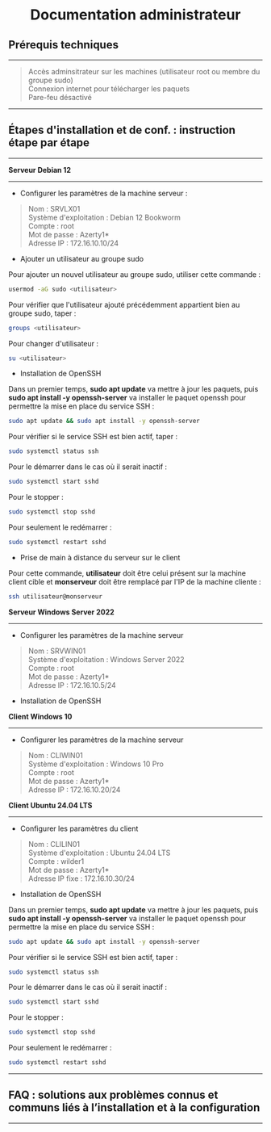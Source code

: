 <div align="center"><H1> Documentation administrateur </H1></div>

## Prérequis techniques
_____________________
> Accès adminsitrateur sur les machines (utilisateur root ou membre du groupe sudo)  
> Connexion internet pour télécharger les paquets  
> Pare-feu désactivé  

_____________________
## Étapes d'installation et de conf. : instruction étape par étape
_____________________
**Serveur Debian 12**
_____________________
* Configurer les paramètres de la machine serveur :

>  Nom : SRVLX01  
>  Système d'exploitation : Debian 12 Bookworm  
>  Compte : root  
>  Mot de passe : Azerty1*  
>  Adresse IP : 172.16.10.10/24  

* Ajouter un utilisateur au groupe sudo

Pour ajouter un nouvel utilisateur au groupe sudo, utiliser cette commande :

```bash
usermod -aG sudo <utilisateur>
```

Pour vérifier que l'utilisateur ajouté précédemment appartient bien au groupe sudo, taper :

```bash
groups <utilisateur>
```

Pour changer d'utilisateur :

```bash
su <utilisateur>
```

* Installation de OpenSSH

Dans un premier temps, **sudo apt update** va mettre à jour les paquets, puis **sudo apt install -y openssh-server** va installer le paquet openssh pour permettre la mise en place du service SSH : 

```bash
sudo apt update && sudo apt install -y openssh-server
```

Pour vérifier si le service SSH est bien actif, taper : 

```bash
sudo systemctl status ssh
```

Pour le démarrer dans le cas où il serait inactif :

```bash
sudo systemctl start sshd
```

Pour le stopper :

```bash
sudo systemctl stop sshd
```

Pour seulement le redémarrer :

```bash
sudo systemctl restart sshd
```

* Prise de main à distance du serveur sur le client

Pour cette commande, **utilisateur** doit être celui présent sur la machine client cible et **monserveur** doit être remplacé par l'IP de la machine cliente : 

```bash
ssh utilisateur@monserveur
```

**Serveur Windows Server 2022**
_____________________

* Configurer les paramètres de la machine serveur

>  Nom : SRVWIN01  
>  Système d'exploitation : Windows Server 2022  
>  Compte : root  
>  Mot de passe : Azerty1*  
>  Adresse IP : 172.16.10.5/24  

* Installation de OpenSSH

**Client Windows 10**
_____________________

* Configurer les paramètres de la machine serveur

>  Nom : CLIWIN01  
>  Système d'exploitation : Windows 10 Pro  
>  Compte : root  
>  Mot de passe : Azerty1*  
>  Adresse IP : 172.16.10.20/24  

**Client Ubuntu 24.04 LTS**
_____________________

* Configurer les paramètres du client

 > Nom : CLILIN01  
 > Système d'exploitation : Ubuntu 24.04 LTS  
 > Compte : wilder1  
 > Mot de passe : Azerty1*  
 > Adresse IP fixe : 172.16.10.30/24  
 
* Installation de OpenSSH

Dans un premier temps, **sudo apt update** va mettre à jour les paquets, puis **sudo apt install -y openssh-server** va installer le paquet openssh pour permettre la mise en place du service SSH : 

```bash
sudo apt update && sudo apt install -y openssh-server
```

Pour vérifier si le service SSH est bien actif, taper : 

```bash
sudo systemctl status ssh
```

Pour le démarrer dans le cas où il serait inactif :

```bash
sudo systemctl start sshd
```

Pour le stopper :

```bash
sudo systemctl stop sshd
```

Pour seulement le redémarrer :

```bash
sudo systemctl restart sshd
```

_____________________
## FAQ : solutions aux problèmes connus et communs liés à l’installation et à la configuration
_____________________
